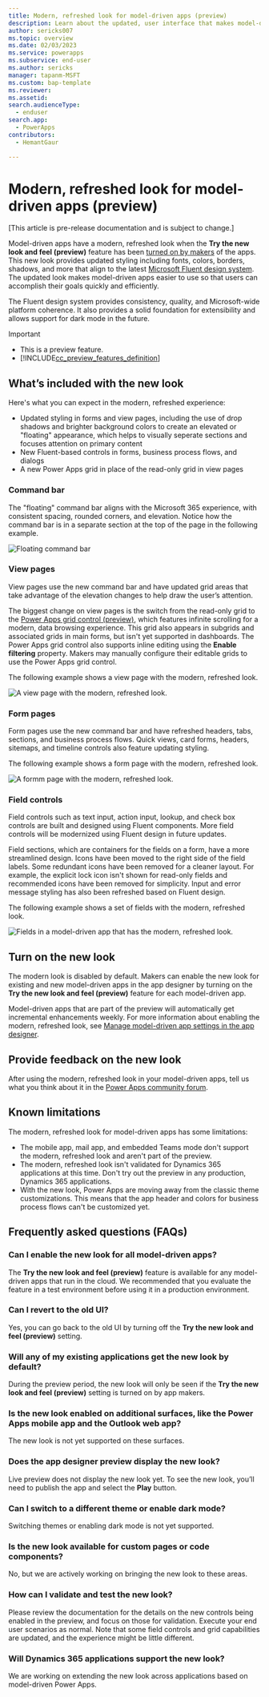 ```yaml
---
title: Modern, refreshed look for model-driven apps (preview)
description: Learn about the updated, user interface that makes model-driven apps easier to use.
author: sericks007
ms.topic: overview
ms.date: 02/03/2023
ms.service: powerapps
ms.subservice: end-user
ms.author: sericks
manager: tapanm-MSFT
ms.custom: bap-template
ms.reviewer:
ms.assetid: 
search.audienceType: 
  - enduser
search.app: 
  - PowerApps
contributors:
  - HemantGaur

---
```


# Modern, refreshed look for model-driven apps (preview)

[This article is pre-release documentation and is subject to change.]

Model-driven apps have a modern, refreshed look when the **Try the new look and feel (preview)** feature has been [turned on by makers](modern-fluent-design.md#turn-on-the-new-look) of the apps.  This new look provides updated styling including fonts, colors, borders, shadows, and more that align to the latest [Microsoft Fluent design system](https://react.fluentui.dev/?path=/docs/concepts-introduction--page). The updated look makes model-driven apps easier to use so that users can accomplish their goals quickly and efficiently.

The Fluent design system provides consistency, quality, and Microsoft-wide platform coherence. It also provides a solid foundation for extensibility and allows support for dark mode in the future. 

> [!IMPORTANT]
> - This is a preview feature.
> - [!INCLUDE[cc_preview_features_definition](../includes/cc-preview-features-definition.md)]

## What’s included with the new look
Here's what you can expect in the modern, refreshed experience:

- Updated styling in forms and view pages, including the use of drop shadows and brighter background colors to create an elevated or "floating" appearance, which helps to visually seperate sections and focuses attention on primary content
- New Fluent-based controls in forms, business process flows, and dialogs
- A new Power Apps grid in place of the read-only grid in view pages

### Command bar
The "floating" command bar aligns with the Microsoft 365 experience, with consistent spacing, rounded corners, and elevation. Notice how the command bar is in a separate section at the top of the page in the following example.

![Floating command bar](media/new-command-bar.png)

### View pages
View pages use the new command bar and have updated grid areas that take advantage of the elevation changes to help draw the user’s attention. 

The biggest change on view pages is the switch from the read-only grid to the [Power Apps grid control (preview)](../maker/model-driven-apps/the-power-apps-grid-control.md), which features infinite scrolling for a modern, data browsing experience. This grid also appears in subgrids and associated grids in main forms, but isn't yet supported in dashboards. The Power Apps grid control also supports inline editing using the **Enable filtering** property. Makers may manually configure their editable grids to use the Power Apps grid control. 

The following example shows a view page with the modern, refreshed look.

![A view page with the modern, refreshed look.](media/ViewPage.png)

### Form pages
Form pages use the new command bar and have refreshed headers, tabs, sections, and business process flows. Quick views, card forms, headers, sitemaps, and timeline controls also feature updating styling.

The following example shows a form page with the modern, refreshed look.

![A formm page with the modern, refreshed look.](media/FormPage.png)

### Field controls
Field controls such as text input, action input, lookup, and check box controls are built and designed using Fluent components. More field controls will be modernized using Fluent design in future updates.

Field sections, which are containers for the fields on a form, have a more streamlined design. Icons have been moved to the right side of the field labels. Some redundant icons have been removed for a cleaner layout. For example, the explicit lock icon isn't shown for read-only fields and recommended icons have been removed for simplicity. Input and error message styling has also been refreshed based on Fluent design. 

The following example shows a set of fields with the modern, refreshed look.

![Fields in a model-driven app that has the modern, refreshed look.](media/modern-fields.png)

## Turn on the new look
The modern look is disabled by default. Makers can enable the new look for existing and new model-driven apps in the app designer by turning on the **Try the new look and feel (preview)** feature for each model-driven app. 

Model-driven apps that are part of the preview will automatically get incremental enhancements weekly. For more information about enabling the modern, refreshed look, see [Manage model-driven app settings in the app designer](../maker/model-driven-apps/app-properties.md#upcoming).

## Provide feedback on the new look
After using the modern, refreshed look in your model-driven apps, tell us what you think about it in the [Power Apps community forum](https://go.microsoft.com/fwlink/?linkid=2221574).

## Known limitations
The modern, refreshed look for model-driven apps has some limitations:

- The mobile app, mail app, and embedded Teams mode don't support the modern, refreshed look and aren't part of the preview.
- The modern, refreshed look isn't validated for Dynamics 365 applications at this time. Don't try out the preview in any production, Dynamics 365 applications.
- With the new look, Power Apps are moving away from the classic theme customizations. This means that the app header and colors for business process flows can't be customized yet. 

## Frequently asked questions (FAQs)

### Can I enable the new look for all model-driven apps?
The **Try the new look and feel (preview)** feature is available for any model-driven apps that run in the cloud. We recommended that you evaluate the feature in a test environment before using it in a production environment. 

### Can I revert to the old UI?
Yes, you can go back to the old UI by turning off the **Try the new look and feel (preview)** setting.

### Will any of my existing applications get the new look by default?
During the preview period, the new look will only be seen if the **Try the new look and feel (preview)** setting is turned on by app makers.

### Is the new look enabled on additional surfaces, like the Power Apps mobile app and the Outlook web app?
The new look is not yet supported on these surfaces.

### Does the app designer preview display the new look?
Live preview does not display the new look yet. To see the new look, you’ll need to publish the app and select the **Play** button.

### Can I switch to a different theme or enable dark mode?
Switching themes or enabling dark mode is not yet supported.

### Is the new look available for custom pages or code components?
No, but we are actively working on bringing the new look to these areas.

### How can I validate and test the new look?
Please review the documentation for the details on the new controls being enabled in the preview, and focus on those for validation. Execute your end user scenarios as normal. Note that some field controls and grid capabilities are updated, and the experience might be little different.

### Will Dynamics 365 applications support the new look?
We are working on extending the new look across applications based on model-driven Power Apps.
